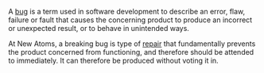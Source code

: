 A [bug](https://en.wikipedia.org/wiki/Software_bug) is a term used in software development to describe an error, flaw, failure or fault that causes the concerning product to produce an incorrect or unexpected result, or to behave in unintended ways. 

At New Atoms, a breaking bug is type of [repair](../repair.md) that fundamentally prevents the product concerned from functioning, and therefore should be attended to immediately. It can therefore be produced without voting it in. 
